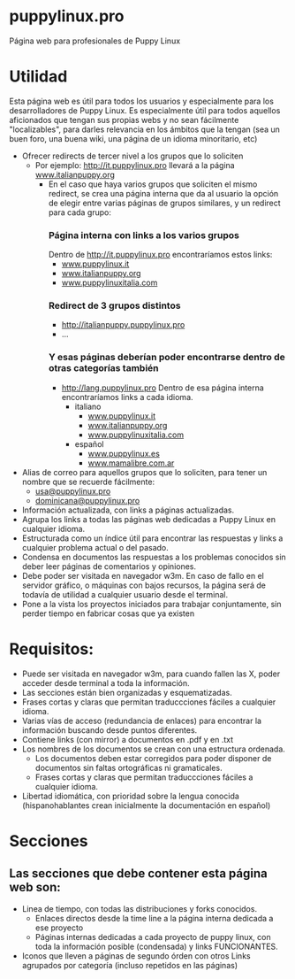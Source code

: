 # puppylinux.pro
Página web para profesionales de Puppy Linux

# Utilidad
Esta página web es útil para todos los usuarios y especialmente para los desarrolladores de Puppy Linux.
Es especialmente útil para todos aquellos aficionados que tengan sus propias webs y no sean fácilmente "localizables", para darles relevancia en los ámbitos que la tengan (sea un buen foro, una buena wiki, una página de un idioma minoritario, etc)
- Ofrecer redirects de tercer nivel a los grupos que lo soliciten
  - Por ejemplo: http://it.puppylinux.pro llevará a la página www.italianpuppy.org
    - En el caso que haya varios grupos que soliciten el mismo redirect, se crea una página interna que da al usuario la opción de elegir entre varias páginas de grupos similares, y un redirect para cada grupo:
      ### Página interna con links a los varios grupos
      Dentro de http://it.puppylinux.pro encontraríamos estos links:
      - www.puppylinux.it
      - www.italianpuppy.org
      - www.puppylinuxitalia.com
      ### Redirect de 3 grupos distintos
      - http://italianpuppy.puppylinux.pro
      - ...
      ### Y esas páginas deberían poder encontrarse dentro de otras categorías también
      - http://lang.puppylinux.pro
        Dentro de esa página interna encontraríamos links a cada idioma.
        - italiano
          - www.puppylinux.it
          - www.italianpuppy.org
          - www.puppylinuxitalia.com
        - español
          - www.puppylinux.es
          - www.mamalibre.com.ar
- Alias de correo para aquellos grupos que lo soliciten, para tener un nombre que se recuerde fácilmente:
  - usa@puppylinux.pro
  - dominicana@puppylinux.pro
- Información actualizada, con links a páginas actualizadas.
- Agrupa los links a todas las páginas web dedicadas a Puppy Linux en cualquier idioma.
- Estructurada como un índice útil para encontrar las respuestas y links a cualquier problema actual o del pasado.
- Condensa en documentos las respuestas a los problemas conocidos sin deber leer páginas de comentarios y opiniones. 
- Debe poder ser visitada en navegador w3m. En caso de fallo en el servidor gráfico, o máquinas con bajos recursos, la página será de todavía de utilidad a cualquier usuario desde el terminal.
- Pone a la vista los proyectos iniciados para trabajar conjuntamente, sin perder tiempo en fabricar cosas que ya existen

# Requisitos:
- Puede ser visitada en navegador w3m, para cuando fallen las X, poder acceder desde terminal a toda la información.
- Las secciones están bien organizadas y esquematizadas.
- Frases cortas y claras que permitan traduccciones fáciles a cualquier idioma.
- Varias vías de acceso (redundancia de enlaces) para encontrar la información buscando desde puntos diferentes.
- Contiene links (con mirror) a documentos en .pdf y en .txt
- Los nombres de los documentos se crean con una estructura ordenada.
  - Los documentos deben estar corregidos para poder disponer de documentos sin faltas ortográficas ni gramaticales.
  - Frases cortas y claras que permitan traduccciones fáciles a cualquier idioma.
- Libertad idiomática, con prioridad sobre la lengua conocida (hispanohablantes crean inicialmente la documentación en español)


# Secciones
## Las secciones que debe contener esta página web son:
- Linea de tiempo, con todas las distribuciones y forks conocidos.
  - Enlaces directos desde la time line a la página interna dedicada a ese proyecto
  - Páginas internas dedicadas a cada proyecto de puppy linux, con toda la información posible (condensada) y links FUNCIONANTES.
- Iconos que lleven a páginas de segundo órden con otros Links agrupados por categoría (incluso repetidos en las páginas)

